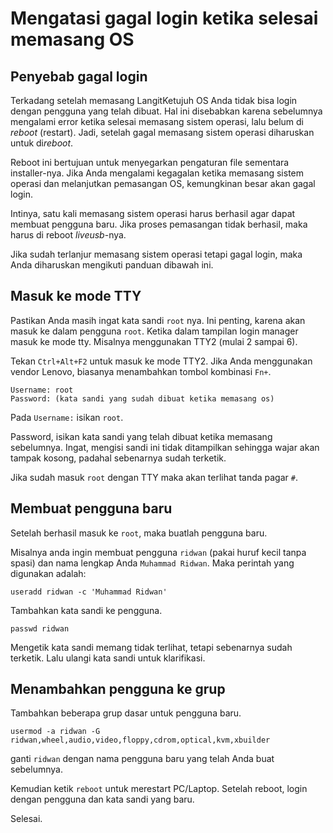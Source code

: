 # Mengatasi gagal login ketika selesai memasang OS

## Penyebab gagal login

Terkadang setelah memasang LangitKetujuh OS Anda tidak bisa login dengan pengguna yang telah dibuat. Hal ini disebabkan karena sebelumnya mengalami error ketika selesai memasang sistem operasi, lalu belum di *reboot* (restart). Jadi, setelah gagal memasang sistem operasi diharuskan untuk di*reboot*.

Reboot ini bertujuan untuk menyegarkan pengaturan file sementara installer-nya. Jika Anda mengalami kegagalan ketika memasang sistem operasi dan melanjutkan pemasangan OS, kemungkinan besar akan gagal login.

Intinya, satu kali memasang sistem operasi harus berhasil agar dapat membuat pengguna baru. Jika proses pemasangan tidak berhasil, maka harus di reboot *liveusb*-nya.

Jika sudah terlanjur memasang sistem operasi tetapi gagal login, maka Anda diharuskan mengikuti panduan dibawah ini.

## Masuk ke mode TTY

Pastikan Anda masih ingat kata sandi `root` nya. Ini penting, karena akan masuk ke dalam pengguna `root`. Ketika dalam tampilan login manager masuk ke mode tty. Misalnya menggunakan TTY2 (mulai 2 sampai 6).

Tekan `Ctrl+Alt+F2` untuk masuk ke mode TTY2. Jika Anda menggunakan vendor Lenovo, biasanya menambahkan tombol kombinasi `Fn+`.

```
Username: root
Password: (kata sandi yang sudah dibuat ketika memasang os)
```

Pada `Username:` isikan `root`.

Password, isikan kata sandi yang telah dibuat ketika memasang sebelumnya. Ingat, mengisi sandi ini tidak ditampilkan sehingga wajar akan tampak kosong, padahal sebenarnya sudah terketik.

Jika sudah masuk `root` dengan TTY maka akan terlihat tanda pagar `#`.

## Membuat pengguna baru

Setelah berhasil masuk ke `root`, maka buatlah pengguna baru.

Misalnya anda ingin membuat pengguna `ridwan` (pakai huruf kecil tanpa spasi) dan nama lengkap Anda `Muhammad Ridwan`. Maka perintah yang digunakan adalah:

```
useradd ridwan -c 'Muhammad Ridwan'
```

Tambahkan kata sandi ke pengguna.

```
passwd ridwan
```

Mengetik kata sandi memang tidak terlihat, tetapi sebenarnya sudah terketik. Lalu ulangi kata sandi untuk klarifikasi.

## Menambahkan pengguna ke grup

Tambahkan beberapa grup dasar untuk pengguna baru.

```
usermod -a ridwan -G ridwan,wheel,audio,video,floppy,cdrom,optical,kvm,xbuilder
```
ganti `ridwan` dengan nama pengguna baru yang telah Anda buat sebelumnya.

Kemudian ketik `reboot` untuk merestart PC/Laptop. Setelah reboot, login dengan pengguna dan kata sandi yang baru.

Selesai.
